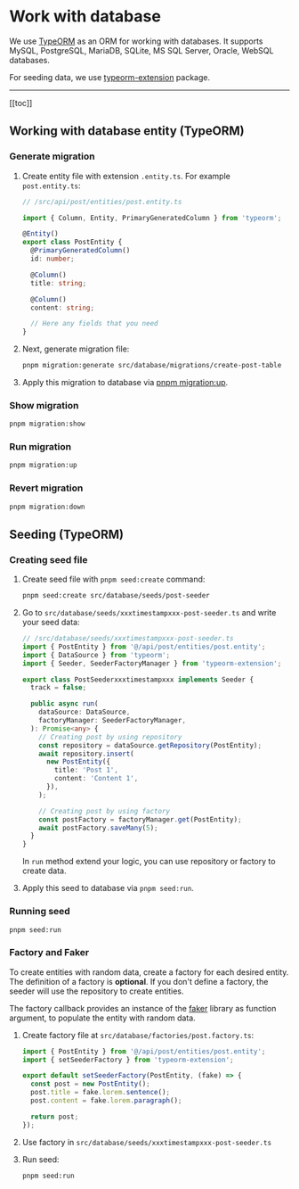 # Work with database

We use [TypeORM](https://typeorm.io/) as an ORM for working with databases. It supports MySQL, PostgreSQL, MariaDB, SQLite, MS SQL Server, Oracle, WebSQL databases.

For seeding data, we use [typeorm-extension](https://github.com/tada5hi/typeorm-extension) package.

---

[[toc]]

## Working with database entity (TypeORM)

### Generate migration

1. Create entity file with extension `.entity.ts`. For example `post.entity.ts`:

    ```typescript
    // /src/api/post/entities/post.entity.ts

    import { Column, Entity, PrimaryGeneratedColumn } from 'typeorm';

    @Entity()
    export class PostEntity {
      @PrimaryGeneratedColumn()
      id: number;

      @Column()
      title: string;

      @Column()
      content: string;

      // Here any fields that you need
    }
    ```

1. Next, generate migration file:

    ```bash
    pnpm migration:generate src/database/migrations/create-post-table
    ```

1. Apply this migration to database via [pnpm migration:up](#run-migration).

### Show migration

```bash
pnpm migration:show
```

### Run migration

```bash
pnpm migration:up
```

### Revert migration

```bash
pnpm migration:down
```

## Seeding (TypeORM)

### Creating seed file

1. Create seed file with `pnpm seed:create` command:

    ```bash
    pnpm seed:create src/database/seeds/post-seeder
    ```

2. Go to `src/database/seeds/xxxtimestampxxx-post-seeder.ts` and write your seed data:

    ```typescript
    // /src/database/seeds/xxxtimestampxxx-post-seeder.ts
    import { PostEntity } from '@/api/post/entities/post.entity';
    import { DataSource } from 'typeorm';
    import { Seeder, SeederFactoryManager } from 'typeorm-extension';

    export class PostSeederxxxtimestampxxx implements Seeder {
      track = false;

      public async run(
        dataSource: DataSource,
        factoryManager: SeederFactoryManager,
      ): Promise<any> {
        // Creating post by using repository
        const repository = dataSource.getRepository(PostEntity);
        await repository.insert(
          new PostEntity({
            title: 'Post 1',
            content: 'Content 1',
          }),
        );

        // Creating post by using factory
        const postFactory = factoryManager.get(PostEntity);
        await postFactory.saveMany(5);
      }
    }
    ```

    In `run` method extend your logic, you can use repository or factory to create data.

3. Apply this seed to database via `pnpm seed:run`.

### Running seed

```bash
pnpm seed:run
```

### Factory and Faker

To create entities with random data, create a factory for each desired entity. The definition of a factory is **optional**. If you don't define a factory, the seeder will use the repository to create entities.

The factory callback provides an instance of the [faker](https://fakerjs.dev/guide/) library as function argument, to populate the entity with random data.

1. Create factory file at `src/database/factories/post.factory.ts`:

    ```typescript
    import { PostEntity } from '@/api/post/entities/post.entity';
    import { setSeederFactory } from 'typeorm-extension';

    export default setSeederFactory(PostEntity, (fake) => {
      const post = new PostEntity();
      post.title = fake.lorem.sentence();
      post.content = fake.lorem.paragraph();

      return post;
    });
    ```

2. Use factory in `src/database/seeds/xxxtimestampxxx-post-seeder.ts`
3. Run seed:

    ```bash
    pnpm seed:run
    ```
